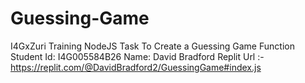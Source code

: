 # Guessing-Game
I4GxZuri Training NodeJS Task To Create a Guessing Game Function
Student Id: I4G005584B26
Name: David Bradford
Replit Url :- https://replit.com/@DavidBradford2/GuessingGame#index.js
